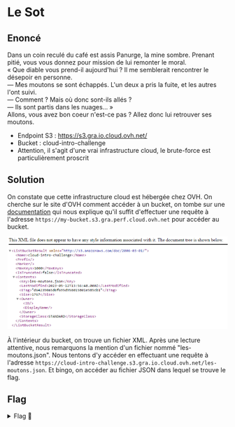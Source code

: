 # Le Sot

## Enoncé
Dans un coin reculé du café est assis Panurge, la mine sombre. Prenant pitié, vous vous donnez pour mission de lui remonter le moral.   
« Que diable vous prend-il aujourd'hui ? Il me semblerait rencontrer le désepoir en personne.   
— Mes moutons se sont échappés. L'un deux a pris la fuite, et les autres l'ont suivi.   
— Comment ? Mais où donc sont-ils allés ?   
— Ils sont partis dans les nuages... »   
Allons, vous avez bon coeur n'est-ce pas ? Allez donc lui retrouver ses moutons.   

- Endpoint S3 : https://s3.gra.io.cloud.ovh.net/   
- Bucket : cloud-intro-challenge   
- Attention, il s'agit d'une vrai infrastructure cloud, le brute-force est particulièrement proscrit    


## Solution

On constate que cette infrastructure cloud est hébergée chez OVH. On cherche sur le site d'OVH comment accéder à un bucket, on tombe sur une [documentation](https://help.ovhcloud.com/csm/fr-public-cloud-storage-s3-location?id=kb_article_view&sysparm_article=KB0047389) qui nous explique qu'il suffit d'effectuer une requête à l'adresse `https://my-bucket.s3.gra.perf.cloud.ovh.net` pour accéder au bucket.

<p align="center"><img src="Cloud-bucket.png" alt="Cloud Bucket" width="750"></p>

À l'intérieur du bucket, on trouve un fichier XML. Après une lecture attentive, nous remarquons la mention d'un fichier nommé "les-moutons.json". Nous tentons d'y accéder en effectuant une requête à l'adresse `https://cloud-intro-challenge.s3.gra.io.cloud.ovh.net/les-moutons.json`. Et bingo, on accéder au fichier JSON dans lequel se trouve le flag.

## Flag

<details>
<summary> Flag 🚩</summary>

```
404CTF{D35_m0utOns_D4n5_13s_NU@g3s}
```

